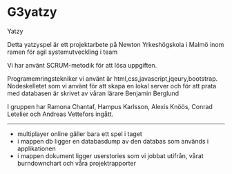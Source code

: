 # G3yatzy
Yatzy

Detta yatzyspel är ett projektarbete på Newton Yrkeshögskola i Malmö inom ramen för agil systemutveckling i team

Vi har använt SCRUM-metodik för att lösa uppgiften.

Programemringstekniker vi använt är html,css,javascript,jqeury,bootstrap.
Nodeskelletet som vi använt för att skapa en lokal server och för att prata med databasen är skrivet av våran lärare Benjamin Berglund 

I gruppen har Ramona Chantaf, Hampus Karlsson, Alexis Knöös, Conrad Letelier och Andreas Vettefors ingått.

--------------------

* multiplayer online gäller bara ett spel i taget
* i mappen db ligger en databasdump av den databas som används i applikationen
* i mappen dokument ligger userstories som vi jobbat utifrån, vårat burndownchart och våra projektrapporter
